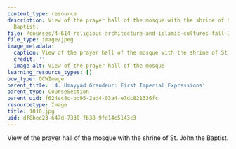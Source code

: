 ```yaml
---
content_type: resource
description: View of the prayer hall of the mosque with the shrine of St. John the
  Baptist.
file: /courses/4-614-religious-architecture-and-islamic-cultures-fall-2002/df8bec23647d7338fb389fd14c5143c3_1010.jpg
file_type: image/jpeg
image_metadata:
  caption: View of the prayer hall of the mosque with the shrine of St. John the Baptist.
  credit: ''
  image-alt: View of the prayer hall of the mosque
learning_resource_types: []
ocw_type: OCWImage
parent_title: '4. Umayyad Grandeur: First Imperial Expressions'
parent_type: CourseSection
parent_uid: f624ec8c-bd95-2ad4-03a4-e7dc821336fc
resourcetype: Image
title: 1010.jpg
uid: df8bec23-647d-7338-fb38-9fd14c5143c3
---
```

View of the prayer hall of the mosque with the shrine of St. John the Baptist.

